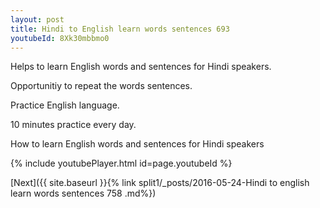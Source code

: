 ```yaml
---
layout: post
title: Hindi to English learn words sentences 693 
youtubeId: 8Xk30mbbmo0
---
```

 
 
Helps to learn English words and sentences for Hindi speakers.

Opportunitiy to repeat the words sentences. 

Practice English language. 
 
10 minutes practice every day. 
 
How to learn English words and sentences for Hindi speakers 
 
{% include youtubePlayer.html id=page.youtubeId %}
 
 
[Next]({{ site.baseurl }}{% link  split1/_posts/2016-05-24-Hindi to english learn words sentences 758 .md%})
 

